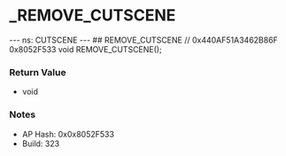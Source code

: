# _REMOVE_CUTSCENE

--- ns: CUTSCENE --- ## REMOVE_CUTSCENE  // 0x440AF51A3462B86F 0x8052F533 void REMOVE_CUTSCENE();

### Return Value
* void

### Notes
* AP Hash: 0x0x8052F533
* Build: 323

